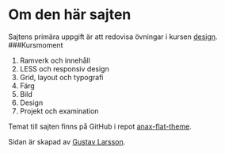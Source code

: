 Om den här sajten
==============================================

Sajtens primära uppgift är att redovisa övningar i kursen [design](http://dbwebb.se/design).
###Kursmoment

1. Ramverk och innehåll
2. LESS och responsiv design
3. Grid, layout och typografi
4. Färg
5. Bild
6. Design
7. Projekt och examination

Temat till sajten finns på GitHub i repot [anax-flat-theme](https://github.com/gulr17/anax-flat-theme).

Sidan är skapad av [Gustav Larsson](https://github.com/gulr17).
